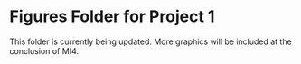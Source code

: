# Figures Folder for Project 1

This folder is currently being updated. More graphics will be included at the conclusion of MI4. 
